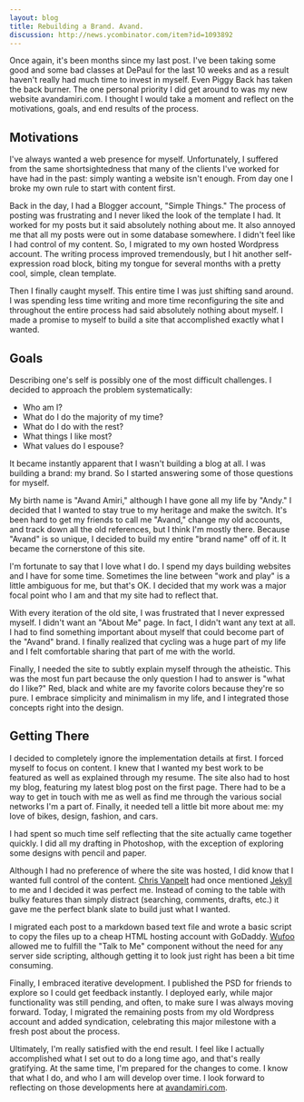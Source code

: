 ```yaml
---
layout: blog
title: Rebuilding a Brand. Avand.
discussion: http://news.ycombinator.com/item?id=1093892
---
```


Once again, it's been months since my last post. I've been taking some good and some bad classes at DePaul for the last 10 weeks and as a result haven't really had much time to invest in myself. Even Piggy Back has taken the back burner. The one personal priority I did get around to was my new website avandamiri.com. I thought I would take a moment and reflect on the motivations, goals, and end results of the process.

## Motivations

I've always wanted a web presence for myself. Unfortunately, I suffered from the same shortsightedness that many of the clients I've worked for have had in the past: simply wanting a website isn't enough. From day one I broke my own rule to start with content first.

Back in the day, I had a Blogger account, "Simple Things." The process of posting was frustrating and I never liked the look of the template I had. It worked for my posts but it said absolutely nothing about me. It also annoyed me that all my posts were out in some database somewhere. I didn't feel like I had control of my content. So, I migrated to my own hosted Wordpress account. The writing process improved tremendously, but I hit another self-expression road block, biting my tongue for several months with a pretty cool, simple, clean template.

Then I finally caught myself. This entire time I was just shifting sand around. I was spending less time writing and more time reconfiguring the site and throughout the entire process had said absolutely nothing about myself. I made a promise to myself to build a site that accomplished exactly what I wanted.

## Goals

Describing one's self is possibly one of the most difficult challenges. I decided to approach the problem systematically:

* Who am I?
* What do I do the majority of my time?
* What do I do with the rest?
* What things I like most?
* What values do I espouse?

It became instantly apparent that I wasn't building a blog at all. I was building a brand: my brand. So I started answering some of those questions for myself.

My birth name is "Avand Amiri," although I have gone all my life by "Andy." I decided that I wanted to stay true to my heritage and make the switch. It's been hard to get my friends to call me "Avand," change my old accounts, and track down all the old references, but I think I'm mostly there. Because "Avand" is so unique, I decided to build my entire "brand name" off of it. It became the cornerstone of this site.

I'm fortunate to say that I love what I do. I spend my days building websites and I have for some time. Sometimes the line between "work and play" is a little ambiguous for me, but that's OK. I decided that my work was a major focal point who I am and that my site had to reflect that.

With every iteration of the old site, I was frustrated that I never expressed myself. I didn't want an "About Me" page. In fact, I didn't want any text at all. I had to find something important about myself that could become part of the "Avand" brand. I finally realized that cycling was a huge part of my life and I felt comfortable sharing that part of me with the world.

Finally, I needed the site to subtly explain myself through the atheistic. This was the most fun part because the only question I had to answer is "what do I like?" Red, black and white are my favorite colors because they're so pure. I embrace simplicity and minimalism in my life, and I integrated those concepts right into the design.

## Getting There

I decided to completely ignore the implementation details at first. I forced myself to focus on content. I knew that I wanted my best work to be featured as well as explained through my resume. The site also had to host my blog, featuring my latest blog post on the first page. There had to be a way to get in touch with me as well as find me through the various social networks I'm a part of. Finally, it needed tell a little bit more about me: my love of bikes, design, fashion, and cars.

I had spent so much time self reflecting that the site actually came together quickly. I did all my drafting in Photoshop, with the exception of exploring some designs with pencil and paper.

Although I had no preference of where the site was hosted, I did know that I wanted full control of the content. [Chris Vanpelt][1] had once mentioned [Jekyll][2] to me and I decided it was perfect me. Instead of coming to the table with bulky features than simply distract (searching, comments, drafts, etc.) it gave me the perfect blank slate to build just what I wanted.

I migrated each post to a markdown based text file and wrote a basic script to copy the files up to a cheap HTML hosting account with GoDaddy. [Wufoo][3] allowed me to fulfill the "Talk to Me" component without the need for any server side scripting, although getting it to look just right has been a bit time consuming.

Finally, I embraced iterative development. I published the PSD for friends to explore so I could get feedback instantly. I deployed early, while major functionality was still pending, and often, to make sure I was always moving forward. Today, I migrated the remaining posts from my old Wordpress account and added syndication, celebrating this major milestone with a fresh post about the process.

Ultimately, I'm really satisfied with the end result. I feel like I actually accomplished what I set out to do a long time ago, and that's really gratifying. At the same time, I'm prepared for the changes to come. I know that what I do, and who I am will develop over time. I look forward to reflecting on those developments here at [avandamiri.com][4].

[1]: http://vandev.com
[2]: http://wiki.github.com/mojombo/jekyll
[3]: http://wufoo.com
[4]: http://avandamiri.com

